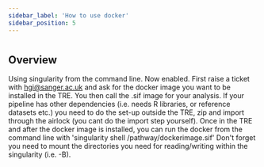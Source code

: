 ```yaml
---
sidebar_label: 'How to use docker'
sidebar_position: 5
---
```


# 

## **Overview**

Using singularity from the command line. Now enabled. First raise a ticket with [hgi@sanger.ac.uk](mailto:hgi@sanger.ac.uk) and ask for the docker image you want to be installed in the TRE. You then call the .sif image for your analysis. If your pipeline has other dependencies (i.e. needs R libraries, or reference datasets etc.) you need to do the set-up outside the TRE, zip and import through the airlock (you cant do the import step yourself). Once in the TRE and after the docker image is installed, you can run the docker from the command line with 'singularity shell /pathway/dockerimage.sif' Don't forget you need to mount the directories you need for reading/writing within the singularity (i.e. -B).